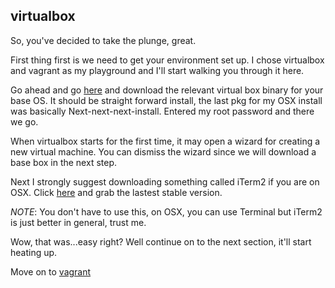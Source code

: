 virtualbox
----------
So, you've decided to take the plunge, great.

First thing first is we need to get your environment set up. I chose virtualbox and vagrant as my playground and I'll start walking you through it here.

Go ahead and go [here](https://www.virtualbox.org/wiki/Downloads) and download the relevant virtual box binary for your base OS.  It should be straight forward install, the last pkg for my OSX install was basically Next-next-next-install.  Entered my root password and there we go.

When virtualbox starts for the first time, it may open a wizard for creating a new virtual machine.  You can dismiss the wizard since we will download a base box in the next step.

Next I strongly suggest downloading something called iTerm2 if you are on OSX.  Click [here](http://www.iterm2.com/#/section/downloads) and grab the lastest stable version.

_NOTE_: You don't have to use this, on OSX, you can use Terminal but iTerm2 is just better in general, trust me.

Wow, that was...easy right? Well continue on to the next section, it'll start heating up.

Move on to [vagrant](02-vagrant.md)
